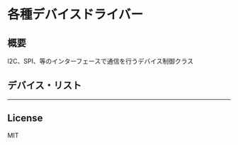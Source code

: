 各種デバイスドライバー
=========

## 概要
I2C、SPI、等のインターフェースで通信を行うデバイス制御クラス
   
## デバイス・リスト
      
-----
   
License
----

MIT
